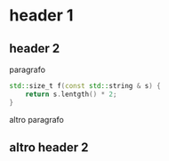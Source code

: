 <h1>header 1</h1>

<h2>header 2</h2>
<p>
paragrafo
</p>

```cpp
std::size_t f(const std::string & s) {
    return s.lentgth() * 2;
}
```

<p>
altro paragrafo
</p>

<h2> altro header 2 </h2>

